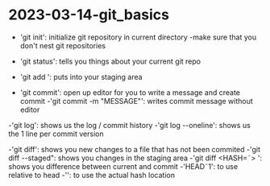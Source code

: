 # 2023-03-14-git_basics

- 'git init': initialize git repository in current directory
	-make sure that you don't nest git repositories
- 'git status': tells you things about your current git repo


- 'git add <FILE>': puts <FILE> into your staging area
- 'git commit': open up editor for you to write a message and create 
commit
	-'git commit -m "MESSAGE"': writes commit message without editor


-'git log': shows us the log / commit history
	-'git log --oneline': shows us the 1 line per commit version


-'git diff': shows you new changes to a file that has not been commited
	-'git diff --staged": shows you changes in the staging area
	-'git diff <HASH=˜> <FILE>': shows you difference between current 
and commit
		-'HEAD˜1': to use relative to head
		-'<HASH>': to use the actual hash location


